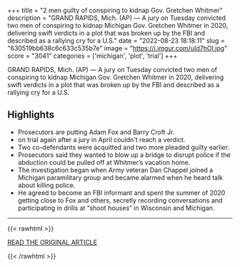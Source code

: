 +++
title = "2 men guilty of conspiring to kidnap Gov. Gretchen Whitmer"
description = "GRAND RAPIDS, Mich. (AP) — A jury on Tuesday convicted two men of conspiring to kidnap Michigan Gov. Gretchen Whitmer in 2020, delivering swift verdicts in a plot that was broken up by the FBI and described as a rallying cry for a U.S."
date = "2022-08-23 18:18:11"
slug = "630519bb638c6c633c535b7e"
image = "https://i.imgur.com/uId7hOl.jpg"
score = "3041"
categories = ['michigan', 'plot', 'trial']
+++

GRAND RAPIDS, Mich. (AP) — A jury on Tuesday convicted two men of conspiring to kidnap Michigan Gov. Gretchen Whitmer in 2020, delivering swift verdicts in a plot that was broken up by the FBI and described as a rallying cry for a U.S.

## Highlights

- Prosecutors are putting Adam Fox and Barry Croft Jr.
- on trial again after a jury in April couldn't reach a verdict.
- Two co-defendants were acquitted and two more pleaded guilty earlier.
- Prosecutors said they wanted to blow up a bridge to disrupt police if the abduction could be pulled off at Whitmer’s vacation home.
- The investigation began when Army veteran Dan Chappel joined a Michigan paramilitary group and became alarmed when he heard talk about killing police.
- He agreed to become an FBI informant and spent the summer of 2020 getting close to Fox and others, secretly recording conversations and participating in drills at “shoot houses” in Wisconsin and Michigan.

---

{{< rawhtml >}}
  <p class="article-category">
    <a target="_blank" href="https://apnews.com/article/elections-presidential-michigan-gretchen-whitmer-grand-rapids-9ad8f100d32e7d5883b1be9d6c4cb8d5">READ THE ORIGINAL ARTICLE</a>
  </p>
{{< /rawhtml >}}

